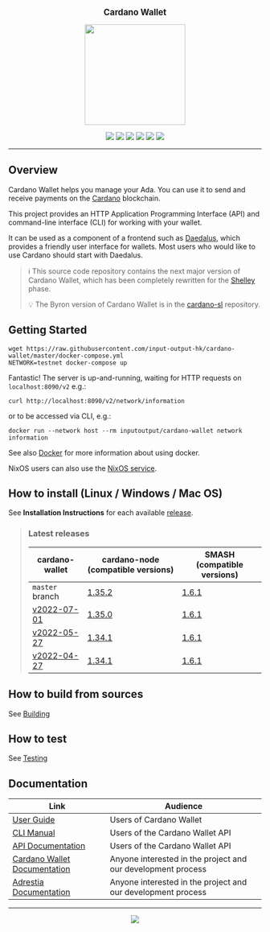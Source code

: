 <p align="center">
  <big><strong>Cardano Wallet</strong></big>
</p>

<p align="center">
  <img width="200" src=".github/images/cardano-logo.png"/>
</p>

<p align="center">
  <a href="https://github.com/input-output-hk/cardano-wallet/releases"><img src="https://img.shields.io/github/release-pre/input-output-hk/cardano-wallet.svg?style=for-the-badge" /></a>
  <a href="https://buildkite.com/input-output-hk/cardano-wallet"><img src="https://img.shields.io/buildkite/7ea3dac7a16f066d8dfc8f426a9a9f7a2131e899cd96c444cf/master?label=BUILD&style=for-the-badge"/></a>
  <a href="https://buildkite.com/input-output-hk/cardano-wallet-nightly"><img src="https://img.shields.io/buildkite/59ea9363b8526e867005ca8839db47715bc5f661f36e490143/master?label=BENCHMARK&style=for-the-badge" /></a>
  <a href="https://github.com/input-output-hk/cardano-wallet/actions?query=workflow%3Awindows"><img src="https://img.shields.io/github/workflow/status/input-output-hk/cardano-wallet/windows?label=Windows&style=for-the-badge" /></a>
  <a href="https://hydra.iohk.io/jobset/Cardano/cardano-wallet#tabs-jobs"><img src="https://img.shields.io/endpoint?style=for-the-badge&url=https%3A%2F%2Fhydra.iohk.io%2Fjob%2FCardano%2Fcardano-wallet%2Frequired%2Fshield" /></a>
  <a href="https://github.com/input-output-hk/cardano-wallet/actions/workflows/publish.yml"><img src="https://img.shields.io/github/workflow/status/input-output-hk/cardano-wallet/Publish%20Docs?label=Docs&style=for-the-badge" /></a>

  <!--
  <a href="https://coveralls.io/github/input-output-hk/cardano-wallet?branch=HEAD"><img src="https://img.shields.io/coveralls/github/input-output-hk/cardano-wallet/HEAD?style=for-the-badge" /></a>
  -->
</p>

<hr/>

## Overview

Cardano Wallet helps you manage your Ada. You can use it to send and
receive payments on the [Cardano](https://www.cardano.org) blockchain.

This project provides an HTTP Application Programming Interface (API)
and command-line interface (CLI) for working with your wallet.

It can be used as a component of a frontend such as
[Daedalus](https://daedaluswallet.io), which provides a friendly user
interface for wallets. Most users who would like to use Cardano should
start with Daedalus.

> :information_source: This source code repository contains the next major version of Cardano
> Wallet, which has been completely rewritten for the
> [Shelley](https://roadmap.cardano.org/) phase.
>
> :bulb: The Byron version of Cardano Wallet is in the
> [cardano-sl](https://github.com/input-output-hk/cardano-sl)
> repository.

## Getting Started

```
wget https://raw.githubusercontent.com/input-output-hk/cardano-wallet/master/docker-compose.yml
NETWORK=testnet docker-compose up
```

Fantastic! The server is up-and-running, waiting for HTTP requests on `localhost:8090/v2` e.g.:

```
curl http://localhost:8090/v2/network/information
```

or to be accessed via CLI, e.g.:

```
docker run --network host --rm inputoutput/cardano-wallet network information
```

See also [Docker](https://input-output-hk.github.io/cardano-wallet/user-guide/Docker) for more information about using docker.

NixOS users can also use the [NixOS service](https://input-output-hk.github.io/cardano-wallet/user-guide/NixOS).

## How to install (Linux / Windows / Mac OS)

See **Installation Instructions** for each available [release](https://github.com/input-output-hk/cardano-wallet/releases).

> ### Latest releases
>
> | cardano-wallet | cardano-node (compatible versions) | SMASH (compatible versions)
> | --- | --- | ---
> | `master` branch | [1.35.2](https://github.com/input-output-hk/cardano-node/releases/tag/1.35.2) | [1.6.1](https://github.com/input-output-hk/smash/releases/tag/1.6.1)
> | [v2022-07-01](https://github.com/input-output-hk/cardano-wallet/releases/tag/v2022-07-01) | [1.35.0](https://github.com/input-output-hk/cardano-node/releases/tag/1.35.0) | [1.6.1](https://github.com/input-output-hk/smash/releases/tag/1.6.1)
> | [v2022-05-27](https://github.com/input-output-hk/cardano-wallet/releases/tag/v2022-05-27) | [1.34.1](https://github.com/input-output-hk/cardano-node/releases/tag/1.34.1) | [1.6.1](https://github.com/input-output-hk/smash/releases/tag/1.6.1)
> | [v2022-04-27](https://github.com/input-output-hk/cardano-wallet/releases/tag/v2022-04-27) | [1.34.1](https://github.com/input-output-hk/cardano-node/releases/tag/1.34.1) | [1.6.1](https://github.com/input-output-hk/smash/releases/tag/1.6.1)

## How to build from sources

See [Building](https://input-output-hk.github.io/cardano-wallet/developers/Building)

## How to test

See [Testing](https://input-output-hk.github.io/cardano-wallet/contributing/Testing)

## Documentation

| Link                                                                                               | Audience                                                     |
| ---                                                                                                | ---                                                          |
| [User Guide](https://input-output-hk.github.io/cardano-wallet/user-guide) | Users of Cardano Wallet                              |
| [CLI Manual](https://input-output-hk.github.io/cardano-wallet/user-guide/cli) | Users of the Cardano Wallet API                              |
| [API Documentation](https://input-output-hk.github.io/cardano-wallet/api/edge)                     | Users of the Cardano Wallet API                              |
| [Cardano Wallet Documentation](https://input-output-hk.github.io/cardano-wallet/)                                     | Anyone interested in the project and our development process |
| [Adrestia Documentation](https://input-output-hk.github.io/adrestia/)                                     | Anyone interested in the project and our development process |

<hr/>

<p align="center">
  <a href="https://github.com/input-output-hk/cardano-wallet/blob/master/LICENSE"><img src="https://img.shields.io/github/license/input-output-hk/cardano-wallet.svg?style=for-the-badge" /></a>
</p>

